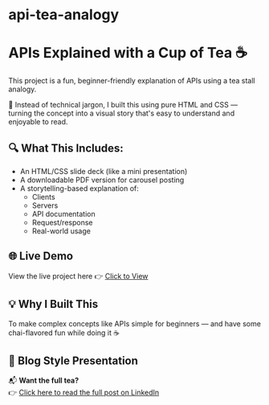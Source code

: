 # api-tea-analogy
# APIs Explained with a Cup of Tea ☕

This project is a fun, beginner-friendly explanation of APIs using a tea stall analogy.

🧠 Instead of technical jargon, I built this using pure HTML and CSS — turning the concept into a visual story that's easy to understand and enjoyable to read.

## 🔍 What This Includes:
- An HTML/CSS slide deck (like a mini presentation)
- A downloadable PDF version for carousel posting
- A storytelling-based explanation of:
  - Clients
  - Servers
  - API documentation
  - Request/response
  - Real-world usage

## 🌐 Live Demo
View the live project here 👉 [Click to View](https://shalini-121.github.io/api-tea-analogy/)


## 💡 Why I Built This
To make complex concepts like APIs simple for beginners — and have some chai-flavored fun while doing it ☕

## 📄 Blog Style Presentation
📬 **Want the full tea?**  
👉 [Click here to read the full post on LinkedIn](https://www.linkedin.com/posts/shalini-chegireddy-290599290_tea-tech-apis-making-concepts-simple-activity-7344753435776307200-nopn?utm_source=share&utm_medium=member_desktop&rcm=ACoAAEaQ00wBfq8YGI81SzUTOVMBgH6_JTo_8hI)

